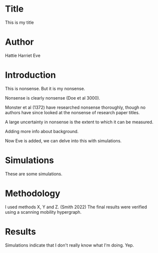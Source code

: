# Title
This is my title

# Author
Hattie
Harriet
Eve

# Introduction
This is nonsense. But it is my nonsense.

Nonsense is clearly nonsense (Doe et al 3000).

Monster et al (1372) have researched nonsense thoroughly, though no authors have since looked at the nonsense of research paper titles.

A large uncertainty in nonsense is the extent to which it can be measured.

Adding more info about background.

Now Eve is added, we can delve into this with simulations.

# Simulations
These are some simulations.

# Methodology
I used methods X, Y and Z. (Smith 2022)
The final results were verified using a scanning mobility hypergraph.

# Results 
Simulations indicate that I don't really know what I'm doing. Yep. 

